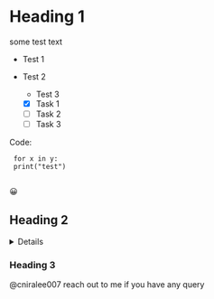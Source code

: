 # Heading 1
some test text

* Test 1
* Test 2
  *  Test 3
 
    - [x] Task 1
    - [ ] Task 2
    - [ ] Task 3
 
Code:

```
 for x in y:
 print("test")
 
```

:grinning:

## Heading 2

<Details>
  Hi, you found it
</Details>

### Heading 3

@cniralee007 reach out to me if you have any query

